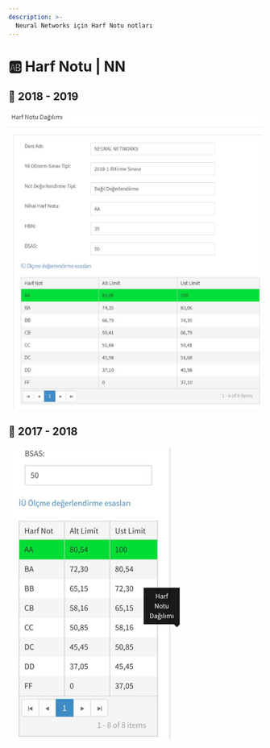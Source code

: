 ```yaml
---
description: >-
  Neural Networks için Harf Notu notları
---
```


# 🆎 Harf Notu \| NN

## 📅 2018 - 2019

![can\_nn2](../../../res/can_nn2.png)

## 📅 2017 - 2018

![can\_nn1](../../../res/can_nn1.png)

